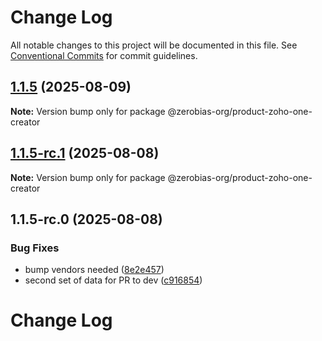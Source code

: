 # Change Log

All notable changes to this project will be documented in this file.
See [Conventional Commits](https://conventionalcommits.org) for commit guidelines.

## [1.1.5](https://github.com/zerobias-org/product/compare/@zerobias-org/product-zoho-one-creator@1.1.5-rc.1...@zerobias-org/product-zoho-one-creator@1.1.5) (2025-08-09)

**Note:** Version bump only for package @zerobias-org/product-zoho-one-creator





## [1.1.5-rc.1](https://github.com/zerobias-org/product/compare/@zerobias-org/product-zoho-one-creator@1.1.5-rc.0...@zerobias-org/product-zoho-one-creator@1.1.5-rc.1) (2025-08-08)

**Note:** Version bump only for package @zerobias-org/product-zoho-one-creator





## 1.1.5-rc.0 (2025-08-08)


### Bug Fixes

* bump vendors needed ([8e2e457](https://github.com/zerobias-org/product/commit/8e2e457e0b5d7141a05e8f2c178bc2854f2b7178))
* second set of data for PR to dev ([c916854](https://github.com/zerobias-org/product/commit/c916854bcf229b1c2042ffdea18472d66a061aaf))





# Change Log
